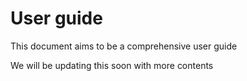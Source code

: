 # User guide

This document aims to be a comprehensive user guide

We will be updating this soon with more contents
